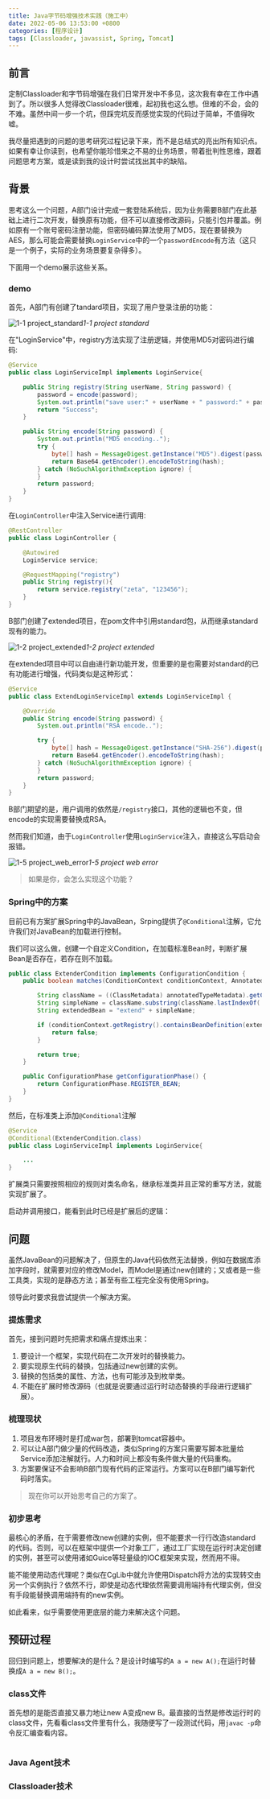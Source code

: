 ```yaml
---
title: Java字节码增强技术实践（施工中）
date: 2022-05-06 13:53:00 +0800
categories: [程序设计]
tags: [Classloader, javassist, Spring, Tomcat]
---
```


## 前言
定制Classloader和字节码增强在我们日常开发中不多见，这次我有幸在工作中遇到了。所以很多人觉得改Classloader很难，起初我也这么想。但难的不会，会的不难。虽然中间一步一个坑，但踩完坑反而感觉实现的代码过于简单，不值得吹嘘。

我尽量把遇到的问题的思考研究过程记录下来，而不是总结式的亮出所有知识点。如果有幸让你读到，也希望你能珍惜来之不易的业务场景，带着批判性思维，跟着问题思考方案，或是读到我的设计时尝试找出其中的缺陷。

## 背景
思考这么一个问题，A部门设计完成一套登陆系统后，因为业务需要B部门在此基础上进行二次开发，替换原有功能，但不可以直接修改源码，只能引包并覆盖。例如原有一个账号密码注册功能，但密码编码算法使用了MD5，现在要替换为AES，那么可能会需要替换`LoginService`中的一个`passwordEncode`有方法（这只是一个例子，实际的业务场景要复杂得多）。

下面用一个demo展示这些关系。

### demo
首先，A部门有创建了tandard项目，实现了用户登录注册的功能：

![1-1 project_standard](/assets/img/20220506/project_standard.png)_1-1 project standard_

在"LoginService"中，registry方法实现了注册逻辑，并使用MD5对密码进行编码:
```java
@Service
public class LoginServiceImpl implements LoginService{

    public String registry(String userName, String password) {
        password = encode(password);
        System.out.println("save user:" + userName + " password:" + password);
        return "Success";
    }

    public String encode(String password) {
        System.out.println("MD5 encoding..");
        try {
            byte[] hash = MessageDigest.getInstance("MD5").digest(password.getBytes());
            return Base64.getEncoder().encodeToString(hash);
        } catch (NoSuchAlgorithmException ignore) {
        }
        return password;
    }
}
```

在`LoginController`中注入Service进行调用:
```java
@RestController
public class LoginController {

    @Autowired
    LoginService service;

    @RequestMapping("registry")
    public String registry(){
        return service.registry("zeta", "123456");
    }
}
```

B部门创建了extended项目，在pom文件中引用standard包，从而继承standard现有的能力。

![1-2 project_extended](/assets/img/20220506/project_extended.png)_1-2 project extended_

在extended项目中可以自由进行新功能开发，但重要的是也需要对standard的已有功能进行增强，代码类似是这种形式：
```java
@Service
public class ExtendLoginServiceImpl extends LoginServiceImpl {

    @Override
    public String encode(String password) {
        System.out.println("RSA encode..");

        try {
            byte[] hash = MessageDigest.getInstance("SHA-256").digest(password.getBytes(StandardCharsets.UTF_8));
            return Base64.getEncoder().encodeToString(hash);
        } catch (NoSuchAlgorithmException ignore) {
        }
        return password;
    }
}
```

B部门期望的是，用户调用的依然是`/registry`接口，其他的逻辑也不变，但encode的实现需要替换成RSA。

然而我们知道，由于`LoginController`使用`LoginService`注入，直接这么写启动会报错。

![1-5 project_web_error](/assets/img/20220506/project_web_error.png)_1-5 project web error_

> 如果是你，会怎么实现这个功能？

### Spring中的方案
目前已有方案扩展Spring中的JavaBean，Srping提供了`@Conditional`注解，它允许我们对JavaBean的加载进行控制。

我们可以这么做，创建一个自定义Condition，在加载标准Bean时，判断扩展Bean是否存在，若存在则不加载。
```java
public class ExtenderCondition implements ConfigurationCondition {
    public boolean matches(ConditionContext conditionContext, AnnotatedTypeMetadata annotatedTypeMetadata) {

        String className = ((ClassMetadata) annotatedTypeMetadata).getClassName();
        String simpleName = className.substring(className.lastIndexOf('.') + 1);
        String extendedBean = "extend" + simpleName;

        if (conditionContext.getRegistry().containsBeanDefinition(extendedBean)) {
            return false;
        }

        return true;
    }

    public ConfigurationPhase getConfigurationPhase() {
        return ConfigurationPhase.REGISTER_BEAN;
    }
}

```

然后，在标准类上添加`@Conditional`注解
```java
@Service
@Conditional(ExtenderCondition.class)
public class LoginServiceImpl implements LoginService{

    ...
}
```

扩展类只需要按照相应的规则对类名命名，继承标准类并且正常的重写方法，就能实现扩展了。

启动并调用接口，能看到此时已经是扩展后的逻辑：


## 问题
虽然JavaBean的问题解决了，但原生的Java代码依然无法替换，例如在数据库添加字段时，就需要对应的修改Model，而Model是通过new创建的；又或者是一些工具类，实现的是静态方法；甚至有些工程完全没有使用Spring。

领导此时要求我尝试提供一个解决方案。

### 提炼需求
首先，接到问题时先把需求和痛点提炼出来：
1. 要设计一个框架，实现代码在二次开发时的替换能力。
2. 要实现原生代码的替换，包括通过new创建的实例。
3. 替换的包括类的属性、方法，也有可能涉及到枚举类。
4. 不能在扩展时修改源码（也就是说要通过运行时动态替换的手段进行逻辑扩展）。

### 梳理现状
1. 项目发布环境时是打成war包，部署到tomcat容器中。
2. 可以让A部门做少量的代码改造，类似Spring的方案只需要写脚本批量给Service添加注解就行。人力和时间上都没有条件做大量的代码重构。
3. 方案要保证不会影响B部门现有代码的正常运行。方案可以在B部门编写新代码时落实。

> 现在你可以开始思考自己的方案了。

### 初步思考
最核心的矛盾，在于需要修改new创建的实例，但不能要求一行行改造standard的代码。否则，可以在框架中提供一个对象工厂，通过工厂实现在运行时决定创建的实例，甚至可以使用诸如Guice等轻量级的IOC框架来实现，然而用不得。

能不能使用动态代理呢？类似在CgLib中就允许使用Dispatch将方法的实现转交由另一个实例执行？依然不行，即使是动态代理依然需要调用端持有代理实例，但没有手段能替换调用端持有的new实例。

如此看来，似乎需要使用更底层的能力来解决这个问题。

## 预研过程

回归到问题上，想要解决的是什么？是设计时编写的`A a = new A();`在运行时替换成`A a = new B();`。

### class文件
首先想的是能否直接又暴力地让new A变成new B。最直接的当然是修改运行时的class文件，先看看class文件里有什么，我随便写了一段测试代码，用`javac -p`命令反汇编查看内容。
``` 

```

### Java Agent技术

### Classloader技术